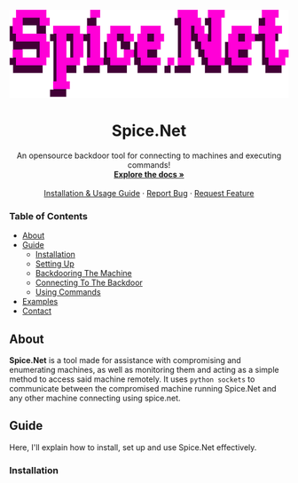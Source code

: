 <p align="center">
  <a href="https://github.com/spicesouls/spice.net">
    <img src="spice.net.png" alt="Logo" width="600" height="159">
  </a>

  <h1 align="center">Spice.Net</h1>

  <p align="center">
    An opensource backdoor tool for connecting to machines and executing commands!
    <br />
    <a href="https://github.com/spicesouls/spice.net"><strong>Explore the docs »</strong></a>
    <br />
    <br />
    <a href="https://github.com/spicesouls/spice.net#guide">Installation & Usage Guide</a>
    ·
    <a href="https://github.com/spicesouls/spice.net/issues">Report Bug</a>
    ·
    <a href="https://github.com/spicesouls/spice.net/issues">Request Feature</a>
  </p>
</p>
</p>


### Table of Contents
* [About](#about)
* [Guide](#guide)
  * [Installation](#installation)
  * [Setting Up](#setting-up)
  * [Backdooring The Machine](#backdooring-the-machine)
  * [Connecting To The Backdoor](#connecting-to-the-backdoor)
  * [Using Commands](#using-commands)
* [Examples](#examples) 
* [Contact](#contact)

## About

**Spice.Net** is a tool made for assistance with compromising and enumerating machines, as well as monitoring them and acting as a simple method to access said machine remotely. It uses `python sockets` to communicate between the compromised machine running Spice.Net and any other machine connecting using spice.net.

## Guide

Here, I'll explain how to install, set up and use Spice.Net effectively.

### Installation
